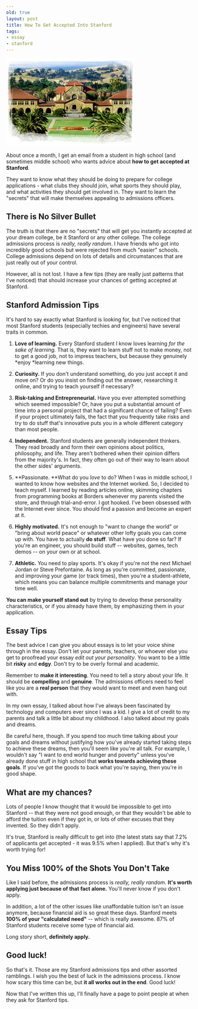 ```yaml
---
old: true
layout: post
title: How To Get Accepted Into Stanford
tags:
- essay
- stanford
---
```


![Stanford University](/images/stanford.jpg)

About once a month, I get an email from a student in high school (and sometimes middle school) who wants advice about **how to get accepted at Stanford**.

They want to know what they should be doing to prepare for college applications - what clubs they should join, what sports they should play, and what activities they should get involved in. They want to learn the "secrets" that will make themselves appealing to admissions officers.

## There is No Silver Bullet

The truth is that there are no "secrets" that will get you instantly accepted at your dream college, be it Stanford or any other college. The college admissions process is *really, really random*. I have friends who got into incredibly good schools but were rejected from much "easier" schools. College admissions depend on lots of details and circumstances that are just really out of your control.

However, all is not lost. I have a few tips (they are really just patterns that I've noticed) that should increase your chances of getting accepted at Stanford.

## Stanford Admission Tips

It's hard to say exactly what Stanford is looking for, but I've noticed that most Stanford students (especially techies and engineers) have several traits in common.

1. **Love of learning.** Every Stanford student I know loves learning *for the sake of learning.* That is, they want to learn stuff not to make money, not to get a good job, not to impress teachers, but because they genuinely *enjoy *learning new things.

2. **Curiosity.** If you don't understand something, do you just accept it and move on? Or do you insist on finding out the answer, researching it online, and trying to teach yourself if necessary?

3. **Risk-taking and Entrepreneurial.** Have you ever attempted something which seemed impossible? Or, have you put a substantial amount of time into a personal project that had a significant chance of failing? Even if your project ultimately fails, the fact that you frequently take risks and try to do stuff that's innovative puts you in a whole different category than most people.

4. **Independent.** Stanford students are generally independent thinkers. They read broadly and form their own opinions about politics, philosophy, and life. They aren't bothered when their opinion differs from the majority's. In fact, they often go out of their way to learn about the other sides' arguments.

5. **Passionate. **What do you *love* to do? When I was in middle school, I wanted to know how websites and the Internet worked. So, I decided to teach myself. I learned by reading articles online, skimming chapters from programming books at Borders whenever my parents visited the store, and through trial-and-error. I got hooked. I've been obsessed with the Internet ever since. You should find a passion and become an expert at it.

6. **Highly motivated.** It's not enough to "want to change the world" or "bring about world peace" or whatever other lofty goals you can come up with. You have to actually **do stuff**. What have you done so far? If you're an engineer, you should build stuff -- websites, games, tech demos -- on your own or at school.

7. **Athletic.** You need to play sports. It's okay if you're not the next Michael Jordan or Steve Prefontaine. As long as you're committed, passionate, and improving your game (or track times), then you're a student-athlete, which means you can balance multiple commitments and manage your time well.

**You can make yourself stand out** by trying to develop these personality characteristics, or if you already have them, by emphasizing them in your application.

## Essay Tips

The best advice I can give you about essays is to let your voice shine through in the essay. Don't let your parents, teachers, or whoever else you get to proofread your essay *edit out your personality*. You want to be a little bit **risky** and **edgy**. Don't try to be overly formal and academic.

Remember to **make it interesting**. You need to tell a story about your life. It should be **compelling** and **genuine**. The admissions officers need to feel like you are a **real person** that they would want to meet and even hang out with.

In my own essay, I talked about how I've always been fascinated by technology and computers ever since I was a kid. I give a lot of credit to my parents and talk a little bit about my childhood. I also talked about my goals and dreams.

Be careful here, though. If you spend too much time talking about your goals and dreams without justifying how you've already started taking steps to achieve these dreams, then you'll seem like you're all talk. For example, I wouldn't say "I want to end world hunger and poverty" unless you've already done stuff in high school that **works towards achieving these goals**. If you've got the goods to back what you're saying, then you're in good shape.

## What are my chances?
Lots of people I know thought that it would be impossible to get into Stanford -- that they were not good enough, or that they wouldn't be able to afford the tuition even if they got in, or lots of other excuses that they invented. So they didn't apply.

It's true, Stanford is really difficult to get into (the latest stats say that 7.2% of applicants get accepted - it was 9.5% when I applied). But that's why it's worth trying for!

## You Miss 100% of the Shots You Don't Take

Like I said before, the admissions process is *really, really random*. **It's worth applying just because of that fact alone.** You'll never know if you don't apply.

In addition, a lot of the other issues like unaffordable tuition isn't an issue anymore, because financial aid is so great these days. Stanford meets **100% of your "calculated need"** -- which is really awesome. 87% of Stanford students receive some type of financial aid.

Long story short, **definitely apply.**

## Good luck!

So that's it. Those are my Stanford admissions tips and other assorted ramblings. I wish you the best of luck in the admissions process. I know how scary this time can be, but **it all works out in the end**. Good luck!

Now that I've written this up, I'll finally have a page to point people at when they ask for Stanford tips.
